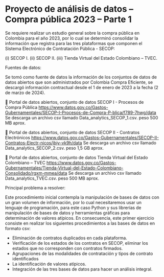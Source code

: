 # Proyecto de análisis de datos – Compra pública 2023 – Parte 1

Se requiere realizar un estudio general sobre la compra pública en Colombia para el año 2023, por lo cual se determinó consolidar la información que registra para las tres plataformas que componen el Sistema Electrónico de Contratación Pública - SECOP: 

(i) SECOP I.
(ii) SECOP II. 
(iii) Tienda Virtual del Estado Colombiano – TVEC. 

Fuentes de datos:

Se tomó como fuente de datos la información de los conjuntos de datos de datos abiertos que son administrados por Colombia Compra Eficiente, se descargó información contractual desde el 1 de enero de 2023 a la fecha (2 de marzo de 2024).

	Portal de datos abiertos, conjunto de datos SECOP I - Procesos de Compra Pública
https://www.datos.gov.co/Gastos-Gubernamentales/SECOP-I-Procesos-de-Compra-P-blica/f789-7hwg/data
Se descarga un archivo csv llamado Data_analytics_SECOP_1.csv. peso 500 MB aprox.

	Portal de datos abiertos, conjunto de datos SECOP II - Contratos Electrónicos
https://www.datos.gov.co/Gastos-Gubernamentales/SECOP-II-Contratos-Electr-nicos/jbjy-vk9h/data
Se descarga un archivo csv llamado Data_analytics_SECOP_2.csv. peso 1,5 GB aprox.
 
	Portal de datos abiertos, conjunto de datos Tienda Virtual del Estado Colombiano – TVEC
https://www.datos.gov.co/Gastos-Gubernamentales/Tienda-Virtual-del-Estado-Colombiano-Consolidado/rgxm-mmea/data
Se descarga un archivo csv llamado Data_analytics_TVEC.csv. peso 500 MB aprox.

Principal problema a resolver:

Este procedimiento inicial contempla la manipulación de bases de datos con un gran volumen de información, por lo cual necesitaremos usar un lenguaje de programación, para este caso Python y sus librerías de manipulación de bases de datos y herramientas gráficas para determinación de valores atípicos.
En consecuencia, este primer ejercicio consiste en realizar los siguientes procedimientos a las bases de datos en formato csv: 

-	Eliminación de contratos duplicados en cada plataforma.
-	Verificación de los estados de los contratos en SECOP, eliminar los estados que no corresponden con contratos firmados.
-	Agrupaciones de las modalidades de contratación y tipos de contrato identificados
-	La identificación de valores atípicos.
-	Integración de las tres bases de datos para hacer un análisis integral.
